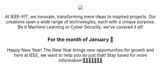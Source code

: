 

<p align="center">
  <img src="https://github.com/IEEE-VIT/.github/blob/dec21/profile/without_gifts.png">
</p>

<p align="center">
At IEEE-VIT, we innovate, transforming mere ideas to inspired projects. Our creations span a wide range of technologies, each with a unique purpose. Be it Machine Learning or Cyber Security, we've covered it all! 
</p>

<h3 align="center">
For the month of January 🌱
</h3>

<p align="center">
Happy New Year! The New Year brings new opportunities for growth and here at IEEE, we want to help you do just that! Stay tuned for more information!<a href="https://youtu.be/Xc9Ja9DHLqk">🧑‍💻🧑‍🎨🧑🏻‍💼</a>
</p>


